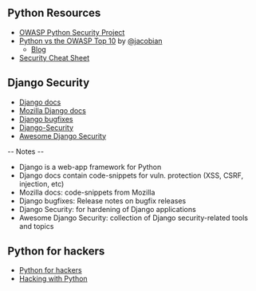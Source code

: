 ## Python Resources

* [OWASP Python Security Project](http://www.pythonsecurity.org/)
* [Python vs the OWASP Top 10](https://www.youtube.com/watch?v=sra9x44lXgU) by [@jacobian](https://twitter.com/jacobian)
  * [Blog](https://jacobian.org/)
* [Security Cheat Sheet](https://snyk.io/blog/python-security-best-practices-cheat-sheet/)

## Django Security

* [Django docs](https://docs.djangoproject.com/en/2.2/topics/security/)
* [Mozilla Django docs](https://developer.mozilla.org/en-US/docs/Learn/Server-side/Django/web_application_security)
* [Django bugfixes](https://www.djangoproject.com/weblog/2019/nov/)
* [Django-Security](https://github.com/sdelements/django-security)
* [Awesome Django Security](https://github.com/vintasoftware/awesome-django-security)

-- Notes --

* Django is a web-app framework for Python
* Django docs contain code-snippets for vuln. protection (XSS, CSRF, injection, etc)
* Mozilla docs: code-snippets from Mozilla
* Django bugfixes: Release notes on bugfix releases
* Django Security: for hardening of Django applications
* Awesome Django Security: collection of Django security-related tools and topics

## Python for hackers

* [Python for hackers](https://www.youtube.com/watch?v=5sqye64-1-k)
* [Hacking with Python](https://www.comparitech.com/blog/information-security/hacking-python-courses-online/)


